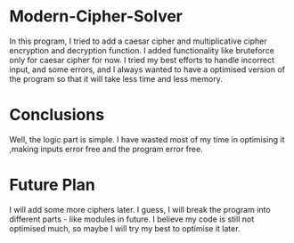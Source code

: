 # Modern-Cipher-Solver
In this program, I tried to add a caesar cipher and multiplicative cipher encryption and decryption function.
I added functionality like bruteforce only for caesar cipher for now.
I tried my best efforts to handle incorrect input, and some errors, and I always wanted to have a optimised version of the program so that it will take less time and less memory.

# Conclusions
Well, the logic part is simple.
I have wasted most of my time in optimising it ,making inputs error free and the program error free.
# Future Plan 
I will add some more ciphers later.
I guess, I will break the program into different parts - like modules in future. 
I believe my code is still not optimised much, so maybe I will try my best to optimise it later.
